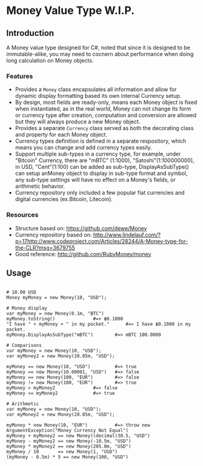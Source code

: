 # Money Value Type W.I.P. #

## Introduction

A Money value type designed for C#, noted that since it is designed to be immutable-alike, you may need to cocnern about performance when doing long calculation on Money objects.

### Features

- Provides a `Money` class encapsulates all information and allow for dynamic display formatting based its own internal Currency setup.
- By design, most fields are ready-only, means each Money object is fixed when instantiated, as in the real world, Money can not change its form or currency type after creation, computation and conversion are allowed but they will always produce a new Money object.
- Provides a separate `Currency` class served as both the decorating class and property for each Money object.
- Currency types definition is defined in a separate respository, which means you can change and add currency types easily.
- Support multiple sub-types in a currency type, for example, under "Bitcoin" Currency, there are "mBTC" (1:1000), "Satoshi"(1:100000000), in USD, "Cent"(1:100) can be added as sub-type, DisplayAsSubType() can setup anMoney object to display in sub-type format and symbol, any sub-type settings will have no effect on a Money's fields, or arithmetic behavior.
- Currency repository only included a few popular fiat currencies and digital currencies (ex.Bitcoin, Litecoin).

### Resources

- Structure based on: https://github.com/dewe/Money
- Currency repository based on: http://www.lindelauf.com/?p=17http://www.codeproject.com/Articles/28244/A-Money-type-for-the-CLR?msg=3679755
- Good reference: http://github.com/RubyMoney/money


## Usage

```

# 10.00 USD
Money myMoney = new Money(10, "USD");

# Money display
var myMoney = new Money(0.1m, "BTC")
myMoney.toString()				#=> ฿0.1000
"I have " + myMoney + " in my pocket." 		#=> I have ฿0.1000 in my pocket.
myMoney.DisplayAsSubType("mBTC")		#=> mBTC 100.0000

# Comparisons
var myMoney = new Money(10, "USD");
var myMoney2 = new Money(20.05m, "USD");

myMoney == new Money(10, "USD")			#=> true
myMoney == new Money(10.00001, "USD")	#=> false
myMoney == new Money(100, "EUR")		#=> false
myMoney != new Money(100, "EUR")		#=> true
myMoney > myMoney2				#=> false
myMoney <= myMoney2				#=> true

# Arithmetic
var myMoney = new Money(10, "USD");
var myMoney2 = new Money(20.05m, "USD");

myMoney * new Money(10, "EUR")			#=> throw new ArgumentException("Money Currency Not Equal")
myMoney + myMoney2 == new Money((decimal)30.5, "USD")
myMoney - myMoney2 == new Money(-10.5m, "USD")
myMoney * myMoney2 == new Money(205.0m, "USD")
myMoney / 10       == new Money(1, "USD")
(myMoney - 0.5m) * 5 == new Money(100, "USD")



```
